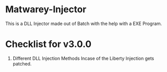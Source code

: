 # Matwarey-Injector
This is a DLL Injector made out of Batch with the help with a EXE Program.

# Checklist for v3.0.0

1) Different DLL Injection Methods Incase of the Liberty Injection gets patched.
